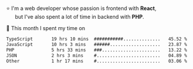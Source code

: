 ⭐ I'm a web developer whose passion is frontend with <b>React</b>,<br/>
&nbsp; &nbsp; &nbsp; but I've also spent a lot of time in backend with <b>PHP</b>.

📅 This month I spent my time on

<!--START_SECTION:waka-->

```txt
TypeScript       19 hrs 10 mins  ###########..............   45.52 %
JavaScript       10 hrs 3 mins   ######...................   23.87 %
PHP              5 hrs 33 mins   ###......................   13.22 %
JSON             2 hrs 3 mins    #........................   04.89 %
Other            1 hr 17 mins    #........................   03.06 %
```

<!--END_SECTION:waka-->
